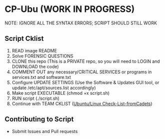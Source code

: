 # CP-Ubu (WORK IN PROGRESS)
NOTE: IGNORE ALL THE SYNTAX ERRORS; SCRIPT SHOULD STILL WORK
## Script Cklist
1. READ image README
2. Solve FORENSIC QUESTIONS
3. CLONE this repo (This is a PRIVATE repo, so you will need to LOGIN and DOWNLOAD the code)
4. COMMENT OUT any necessary/CRITICAL SERVICES or programs in services.txt and software.txt
5. Configure UPDATE SETTINGS (Use the Software & Updates GUI tool, or update /etc/apt/sources.list accordingly)
6. Make script EXECUTABLE (chmod +x script.sh)
7. RUN script (./script.sh)
8. Continue with TEAM CKLIST ([Ubuntu/Linux Check-List-fromCadets](https://docs.google.com/document/d/1BBQ2hGnE1FpdCpkSSvZfeTynFjkIIREwgcZyv4Ld9eQ/edit))  

## Contributing to Script
* Submit Issues and Pull requests